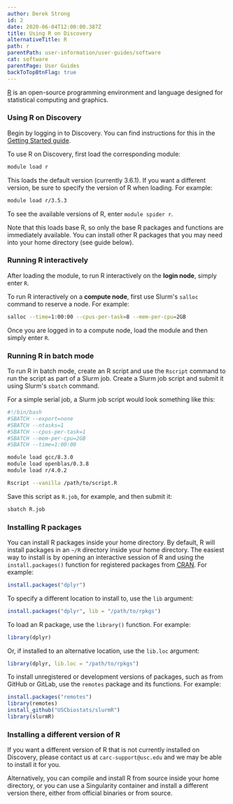 ```yaml
---
author: Derek Strong
id: 2
date: 2020-06-04T12:00:00.387Z
title: Using R on Discovery
alternativeTitle: R
path: r
parentPath: user-information/user-guides/software
cat: software
parentPage: User Guides
backToTopBtnFlag: true
---
```


[R](https://www.r-project.org) is an open-source programming environment and language designed for statistical computing and graphics.

### Using R on Discovery

Begin by logging in to Discovery. You can find instructions for this in the [Getting Started guide](user-information/user-guides/high-performance-computing/discovery/getting-started).

To use R on Discovery, first load the corresponding module:

```sh
module load r
```

This loads the default version (currently 3.6.1). If you want a different version, be sure to specify the version of R when loading. For example:

```sh
module load r/3.5.3
```

To see the available versions of R, enter `module spider r`.

Note that this loads base R, so only the base R packages and functions are immediately available. You can install other R packages that you may need into your home directory (see guide below).

### Running R interactively

After loading the module, to run R interactively on the **login node**, simply enter `R`.

To run R interactively on a **compute node**, first use Slurm's `salloc` command to reserve a node. For example:

```sh
salloc --time=1:00:00 --cpus-per-task=8 --mem-per-cpu=2GB
```

Once you are logged in to a compute node, load the module and then simply enter `R`.

### Running R in batch mode

To run R in batch mode, create an R script and use the `Rscript` command to run the script as part of a Slurm job. Create a Slurm job script and submit it using Slurm's `sbatch` command.

For a simple serial job, a Slurm job script would look something like this:

```sh
#!/bin/bash
#SBATCH --export=none
#SBATCH --ntasks=1
#SBATCH --cpus-per-task=1
#SBATCH --mem-per-cpu=2GB
#SBATCH --time=1:00:00

module load gcc/8.3.0
module load openblas/0.3.8
module load r/4.0.2

Rscript --vanilla /path/to/script.R
```

Save this script as `R.job`, for example, and then submit it:

```sh
sbatch R.job
```

### Installing R packages

You can install R packages inside your home directory. By default, R will install packages in an `~/R` directory inside your home directory. The easiest way to install is by opening an interactive session of R and using the `install.packages()` function for registered packages from [CRAN](https://cran.r-project.org/). For example:

```r
install.packages("dplyr")
```

To specify a different location to install to, use the `lib` argument:

```r
install.packages("dplyr", lib = "/path/to/rpkgs")
```

To load an R package, use the `library()` function. For example:

```r
library(dplyr)
```

Or, if installed to an alternative location, use the `lib.loc` argument:

```r
library(dplyr, lib.loc = "/path/to/rpkgs")
```

To install unregistered or development versions of packages, such as from GitHub or GitLab, use the `remotes` package and its functions. For example:

```r
install.packages("remotes")
library(remotes)
install_github("USCbiostats/slurmR")
library(slurmR)
```

### Installing a different version of R

If you want a different version of R that is not currently installed on Discovery, please contact us at `carc-support@usc.edu` and we may be able to install it for you.

Alternatively, you can compile and install R from source inside your home directory, or you can use a Singularity container and install a different version there, either from official binaries or from source.
